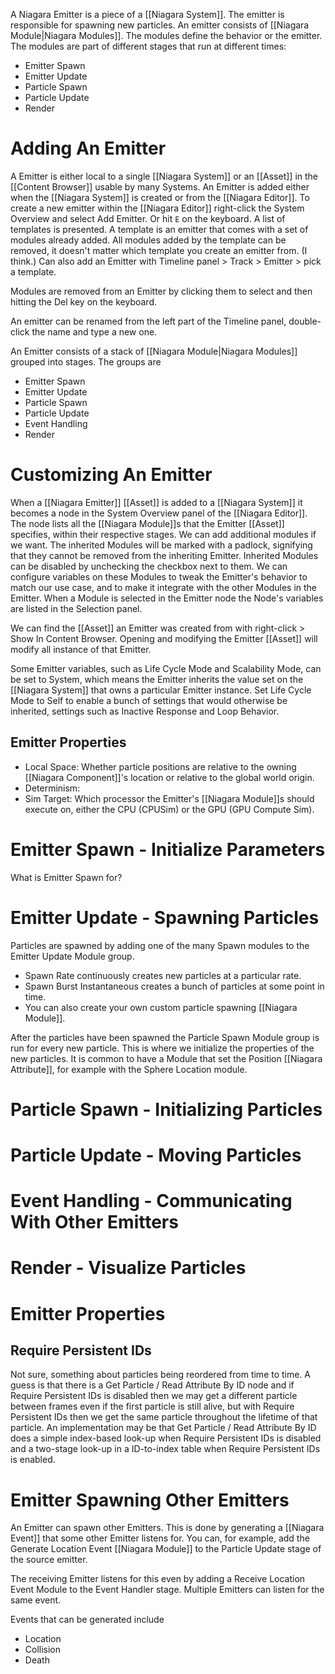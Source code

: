 A Niagara Emitter is a piece of a [[Niagara System]].
The emitter is responsible for spawning new particles.
An emitter consists of [[Niagara Module|Niagara Modules]].
The modules define the behavior or the emitter.
The modules are part of different stages that run at different times:
- Emitter Spawn
- Emitter Update
- Particle Spawn
- Particle Update
- Render


# Adding An Emitter

A Emitter is either local to a single [[Niagara System]] or an [[Asset]] in the [[Content Browser]] usable by many Systems.
An Emitter is added either when the [[Niagara System]] is created or from the [[Niagara Editor]].
To create a new emitter within the [[Niagara Editor]] right-click the System Overview and select Add Emitter.
Or hit `E` on the keyboard.
A list of templates is presented.
A template is an emitter that comes with a set of modules already added.
All modules added by the template can be removed, it doesn't matter which template you create an emitter from.
(I think.)
Can also add an Emitter with Timeline panel > Track > Emitter > pick a template.

Modules are removed from an Emitter by clicking them to select and then hitting the Del key on the keyboard.

An emitter can be renamed from the left part of the Timeline panel, double-click the name and type a new one.

An Emitter consists of a stack of [[Niagara Module|Niagara Modules]] grouped into stages.
The groups are
- Emitter Spawn
- Emitter Update
- Particle Spawn
- Particle Update
- Event Handling
- Render

# Customizing An Emitter

When a [[Niagara Emitter]] [[Asset]] is added to a [[Niagara System]]  it becomes a node in the System Overview panel of the [[Niagara Editor]].
The node lists all the [[Niagara Module]]s that the Emitter [[Asset]] specifies, within their respective stages.
We can add additional modules if we want.
The inherited Modules will be marked with a padlock, signifying that they cannot be removed from the inheriting Emitter.
Inherited Modules can be disabled by unchecking the checkbox next to them.
We can configure variables on these Modules to tweak the Emitter's behavior to match our use case, and to make it integrate with the other Modules in the Emitter.
When a Module is selected in the Emitter node the Node's variables are listed in the Selection panel.

We can find the [[Asset]] an Emitter was created from with right-click > Show In Content Browser.
Opening and modifying the Emitter [[Asset]] will modify all instance of that Emitter.

Some Emitter variables, such as Life Cycle Mode and Scalability Mode, can be set to System, which means the Emitter inherits the value set on the [[Niagara System]] that owns a particular Emitter instance.
Set Life Cycle Mode to Self to enable a bunch of settings that would otherwise be inherited, settings such as Inactive Response and Loop Behavior.

## Emitter Properties

- Local Space: Whether particle positions are relative to the owning [[Niagara Component]]'s location or relative to the global world origin.
- Determinism:
- Sim Target: Which processor the Emitter's [[Niagara Module]]s should execute on, either the CPU (CPUSim) or the GPU (GPU Compute Sim).

# Emitter Spawn - Initialize Parameters

What is Emitter Spawn for?

# Emitter Update - Spawning Particles

Particles are spawned by adding one of the many Spawn modules to the Emitter Update Module group.
- Spawn Rate continuously creates new particles at a particular rate.
- Spawn Burst Instantaneous creates a bunch of particles at some point in time.
- You can also create your own custom particle spawning [[Niagara Module]].

After the particles have been spawned the Particle Spawn Module group is run for every new particle.
This is where we initialize the properties of the new particles.
It is common to have a Module that set the Position [[Niagara Attribute]], for example with the Sphere Location module.

# Particle Spawn - Initializing Particles

# Particle Update - Moving Particles

# Event Handling - Communicating With Other Emitters

# Render - Visualize Particles


# Emitter Properties

## Require Persistent IDs

Not sure, something about particles being reordered from time to time.
A guess is that there is a Get Particle / Read Attribute By ID node and if Require Persistent IDs is disabled then we may get a different particle between frames even if the first particle is still alive, but with Require Persistent IDs then we get the same particle throughout the lifetime of that particle.
An implementation may be that Get Particle / Read Attribute By ID does a simple index-based look-up when Require Persistent IDs is disabled and a two-stage look-up in a ID-to-index table when Require Persistent IDs is enabled.


# Emitter Spawning Other Emitters

An Emitter can spawn other Emitters.
This is done by generating a [[Niagara Event]] that some other Emitter listens for.
You can, for example, add the Generate Location Event [[Niagara Module]] to the Particle Update stage of the source emitter.

The receiving Emitter listens for this even by adding a Receive Location Event Module to the Event Handler stage.
Multiple Emitters can listen for the same event.

Events that can be generated include
- Location
- Collision
- Death